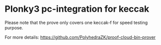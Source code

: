 # Plonky3 pc-integration for keccak

Please note that the prove only covers one keccak-f for speed testing purpose.

For more details: https://github.com/PolyhedraZK/proof-cloud-bin-prover
